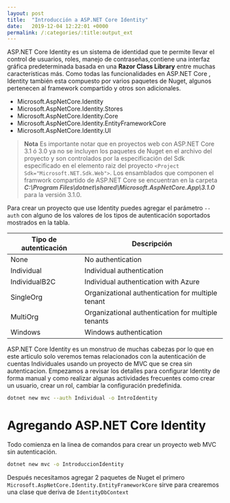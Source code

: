 ```yaml
---
layout: post
title:  "Introducción a ASP.NET Core Identity"
date:   2019-12-04 12:22:01 +0000
permalink: /:categories/:title:output_ext
---
```


ASP.NET Core Identity es un sistema de identidad que te permite llevar el control de usuarios, roles, manejo de contraseñas,contiene una interfaz gráfica predeterminada basada en una **Razor Class Library** entre muchas características más. Como todas las funcionalidades en ASP.NET Core , Identity también esta compuesto por varios paquetes de Nuget, algunos pertenecen al framework compartido y otros son adicionales.

* Microsoft.AspNetCore.Identity
* Microsoft.AspNetCore.Identity.Stores
* Microsoft.AspNetCore.Identity.Core
* Microsoft.AspNetCore.Identity.EntityFrameworkCore
* Microsoft.AspNetCore.Identity.UI

> **Nota** Es importante notar que en proyectos web con ASP.NET Core 3.1 ó 3.0 ya no se incluyen los paquetes de Nuget en el archivo del proyecto y son controlados por la especificación del Sdk especificado en el elemento raiz del proyecto `<Project Sdk="Microsoft.NET.Sdk.Web">`. Los ensamblados que componen el framwork compartido de ASP.NET Core se encuentran en la carpeta **_C:\Program Files\dotnet\shared\Microsoft.AspNetCore.App\3.1.0_** para la versión 3.1.0. 

Para crear un proyecto que use Identity puedes agregar el parámetro `--auth` con alguno de los valores de los tipos de autenticación soportados mostrados en la tabla. 

|Tipo de autenticación| Descripción|
|-------------|------------------------|
|None         |No authentication       | 
|Individual   |Individual authentication | 
|IndividualB2C|Individual authentication with Azure | 
|SingleOrg    |Organizational authentication for multiple tenant |
|MultiOrg     |Organizational authentication for multiple tenants|
|Windows      |Windows authentication                  |

ASP.NET Core Identity es un monstruo de muchas cabezas por lo que en este articulo solo veremos temas relacionados con la autenticación de cuentas Individuales usando un proyecto de MVC que se crea sin autenticacion. Empezamos a revisar los detalles para configurar Identity de forma manual y como realizar algunas actividades frecuentes como crear un usuario, crear un rol, cambiar la configuración predefinida. 

```bash
dotnet new mvc --auth Individual -o IntroIdentity
```

# Agregando ASP.NET Core Identity

Todo comienza en la linea de comandos para crear un proyecto web MVC sin autenticación.

```bash
dotnet new mvc -o IntroduccionIdentity
```

Después necesitamos agregar 2 paquetes de Nuget el primero `Microsoft.AspNetCore.Identity.EntityFrameworkCore` sirve para crearemos una clase que deriva de `IdentityDbContext`
